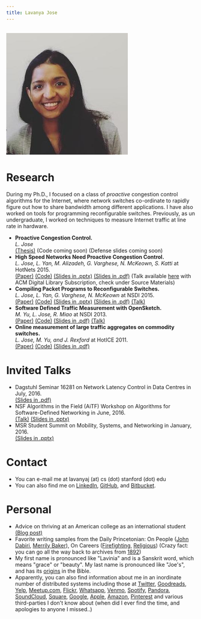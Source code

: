 ```yaml
---
title: Lavanya Jose
---
```

![Image](assets/me_2017.jpeg)
---

# Research
During my Ph.D., I focused on a class of _proactive_ congestion control algorithms for the Internet, where network switches 
co-ordinate to rapidly figure out how to share bandwidth among different applications. I have also worked on tools for programming 
reconfigurable switches. Previously, as un undergraduate, I worked on techniques to measure Internet traffic at line rate in hardware.

- **Proactive Congestion Control.**  
_L. Jose_  
[(Thesis)](https://searchworks.stanford.edu/) (Code coming soon) (Defense slides coming soon) 
- **High Speed Networks Need Proactive Congestion Control.**  
_L. Jose, L. Yan, M. Alizadeh, G. Varghese, N. McKeown, S. Katti_ 
at HotNets 2015.  
[(Paper)](assets/perc-hotnets15.pdf) [(Code)](https://bitbucket.org/lavanyaj/perc/overview) [(Slides in .pptx)](assets/perc-hotnets15_slides.pptx) [(Slides in .pdf)](assets/perc-hotnets15_slides.pdf) (Talk available [here](https://dl.acm.org/citation.cfm?id=2834096) with ACM Digital Library Subscription, check under Source Materials)  
- **Compiling Packet Programs to Reconfigurable Switches.**  
_L. Jose, L. Yan, G. Varghese, N. McKeown_ at NSDI 2015.  
[(Paper)](assets/compiling15.pdf) [(Code)](https://bitbucket.org/lavanyaj/switch-compiler) [(Slides in .pptx)](assets/compiling15_slides.pptx)  [(Slides in .pdf)](assets/compiling15_slides.pdf) [(Talk)](https://www.usenix.org/conference/nsdi15/technical-sessions/presentation/jose) 
- **Software Defined Traffic Measurement with OpenSketch.**  
_M. Yu, L. Jose, R. Miao_ at NSDI 2013.  
[(Paper)](assets/opensketch12.pdf) [(Code)](https://github.com/harvard-cns/opensketch) [(Slides in .pdf)](assets/opensketch12_slides.pdf) [(Talk)](https://www.usenix.org/conference/nsdi13/software-defined-traffic-measurement-opensketch) 
- **Online measurement of large traffic aggregates on commodity switches.**  
_L. Jose, M. Yu, and J. Rexford_ at HotICE 2011.  
[(Paper)](assets/hhh10.pdf) [(Code)](https://github.com/lavanyaj/hhh) [(Slides in .pdf)](assets/hhh10.pdf)

# Invited Talks
  - Dagstuhl Seminar 16281 on Network Latency Control in Data Centres in July, 2016.  
  [(Slides in .pdf)](assets/PERC_Dagstuhl_July2016.pptx)
  - NSF Algorithms in the Field (AiTF) Workshop on Algorithms for Software-Defined Networking in June, 2016.  
  [(Talk)](https://www.youtube.com/watch?v=zgoW_iIuubI&t=0s&index=27&list=PLqxsGMRlY6u7BhnI6JxShJHj_tYg-i1Qh) [(Slides in .pptx)](assets/PERC_NSF_AITF_June2016.pptx)
  - MSR Student Summit on Mobility, Systems, and Networking in January, 2016.  
  [(Slides in .pptx)](assets/MSR_StudentSummit_June2016.pptx)

# Contact
- You can e-mail me at lavanyaj (at) cs (dot) stanford (dot) edu
- You can also find me on [LinkedIn](https://www.linkedin.com/in/lavanya-jose), [GitHub](https://www.github.com/lavanyaj/), and [Bitbucket](https://bitbucket.org/lavanyaj/).

# Personal
- Advice on thriving at an American college as an international student [(Blog post)](https://medium.com/@lavanya.jose/an-international-students-guide-to-thriving-at-an-american-college-edf6150b990d)
- Favorite writing samples from the Daily Princetonian: On People ([John Dabiri](http://theprince.princeton.edu/princetonperiodicals/?a=d&d=Princetonian20091109-01.2.5), [Merrily Baker](http://theprince.princeton.edu/princetonperiodicals/?a=d&d=Princetonian20091015-01.2.6)), On Careers ([Firefighting](http://theprince.princeton.edu/princetonperiodicals/?a=d&d=Princetonian20100204-01.2.7), [Religious](http://theprince.princeton.edu/princetonperiodicals/?a=d&d=Princetonian20091021-01.2.8)) (Crazy fact: you can go all the way back to archives from [1892](http://theprince.princeton.edu/princetonperiodicals/?a=d&d=NassauLit18420201-01))
- My first name is pronounced like "Lavinia" and is a Sanskrit word, which means "grace" or "beauty". My last name is pronounced like "Joe's", and has its [origins](https://en.wikipedia.org/wiki/Saint_Thomas_Christian_names) in the Bible.
- Apparently, you can also find information about me in an inordinate number of distributed systems including those at [Twitter](https://twitter.com/lavya), [Goodreads](https://www.goodreads.com/user/show/3940197-lavanya), [Yelp](https://www.yelp.com/user_details?userid=buA-TqGw0XrnoQJuekKvvw), [Meetup.com](https://www.meetup.com/members/104786062/), [Flickr](https://www.flickr.com/photos/91997573@N02), [Whatsapp](https://www.whatsapp.com/), [Venmo](https://venmo.com/), [Spotify](https://www.spotify.com/us/), [Pandora](https://www.pandora.com/), [SoundCloud](https://soundcloud.com/lavanyaj), [Square](https://squareup.com/us/en), [Google](https://www.google.com), [Apple](https://www.apple.com), [Amazon](https://www.amazon.com), [Pinterest](https://www.pinterest.com/lavanyajose/) and various third-parties I don't know about (when did I ever find the time, and apologies to anyone I missed..)



